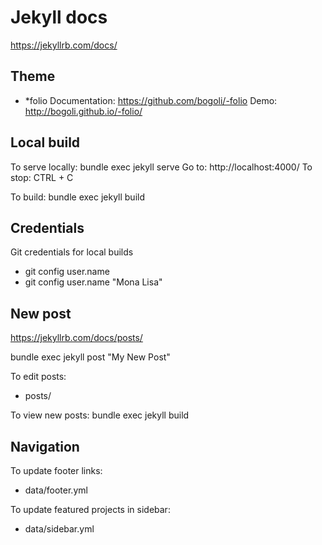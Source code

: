 # Jekyll docs
https://jekyllrb.com/docs/

## Theme
 *  *folio
Documentation: https://github.com/bogoli/-folio
Demo: http://bogoli.github.io/-folio/


## Local build
To serve locally: bundle exec jekyll serve
Go to: http://localhost:4000/
To stop: CTRL + C

To build: bundle exec jekyll build

## Credentials
Git credentials for local builds
- git config user.name
- git config user.name "Mona Lisa"


## New post
https://jekyllrb.com/docs/posts/

bundle exec jekyll post "My New Post"

To edit posts:
- posts/

To view new posts: bundle exec jekyll build


## Navigation

To update footer links:
- data/footer.yml

To update featured projects in sidebar:
- data/sidebar.yml

